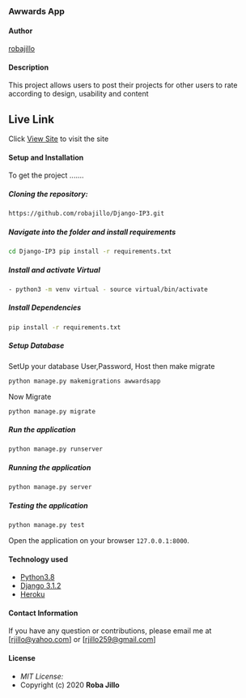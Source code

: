 ### Awwards App

#### Author

[robajillo](https://github.com/robajillo)  
  
#### Description  
This project allows users to post their projects for other users to rate according to design, usability and content 
##  Live Link  
 Click [View Site](https://roba-awwards.herokuapp.com/)  to visit the site
  
#### Setup and Installation  
To get the project .......  
  
##### Cloning the repository:  
 ```bash 
 https://github.com/robajillo/Django-IP3.git 
```
##### Navigate into the folder and install requirements  
 ```bash 
cd Django-IP3 pip install -r requirements.txt 
```
##### Install and activate Virtual  
 ```bash 
- python3 -m venv virtual - source virtual/bin/activate  
```  
##### Install Dependencies  
 ```bash 
 pip install -r requirements.txt 
```  
 ##### Setup Database  
  SetUp your database User,Password, Host then make migrate  
 ```bash 
python manage.py makemigrations awwardsapp
 ``` 
 Now Migrate  
 ```bash 
 python manage.py migrate 
```
##### Run the application  
 ```bash 
 python manage.py runserver 
``` 
##### Running the application  
 ```bash 
 python manage.py server 
```
##### Testing the application  
 ```bash 
 python manage.py test 
```
Open the application on your browser `127.0.0.1:8000`.  
  
  
#### Technology used  
  
* [Python3.8](https://www.python.org/)  
* [Django 3.1.2](https://docs.djangoproject.com/en/2.2/)  
* [Heroku](https://heroku.com)  
  
  

#### Contact Information 

If you have any question or contributions, please email me at [rjillo@yahoo.com] or [rjillo259@gmail.com]

#### License
* *MIT License:*
* Copyright (c) 2020 **Roba Jillo**